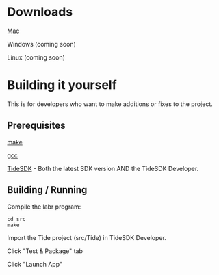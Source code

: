 
# Downloads

[Mac](http://lab-retriever.googlecode.com/files/LabRetriever-1.0.4-ALPHA.dmg)

Windows (coming soon)

Linux (coming soon)

# Building it yourself

This is for developers who want to make additions or fixes to the project.

## Prerequisites

[make](http://www.gnu.org/software/make/)

[gcc](http://gcc.gnu.org/)

[TideSDK](http://www.tidesdk.org/) - Both the latest SDK version AND the TideSDK Developer.


## Building / Running

Compile the labr program:

    cd src
    make

Import the Tide project (src/Tide) in TideSDK Developer.

Click "Test & Package" tab

Click "Launch App"

